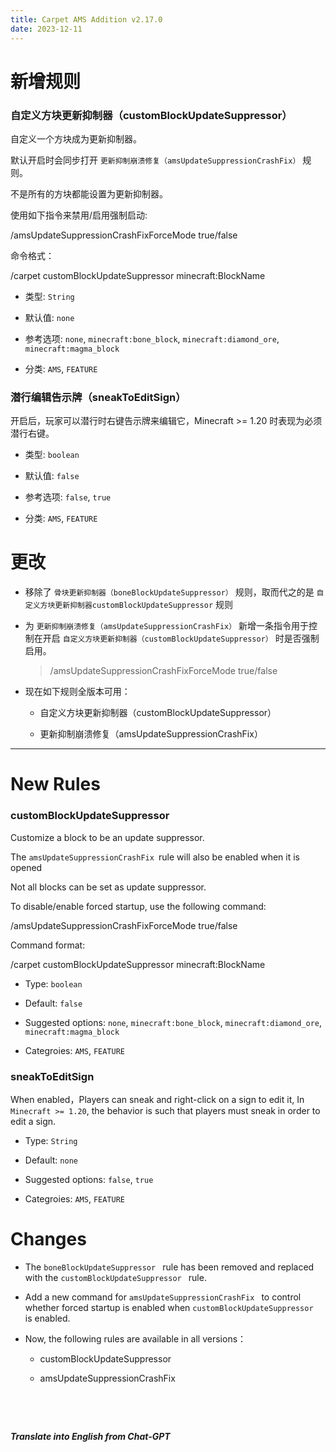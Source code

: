 ```yaml
---
title: Carpet AMS Addition v2.17.0
date: 2023-12-11
---
```


# 新增规则

### 自定义方块更新抑制器（customBlockUpdateSuppressor）

自定义一个方块成为更新抑制器。

默认开启时会同步打开 `更新抑制崩溃修复（amsUpdateSuppressionCrashFix）` 规则。

不是所有的方块都能设置为更新抑制器。

使用如下指令来禁用/启用强制启动:

/amsUpdateSuppressionCrashFixForceMode true/false

命令格式：

/carpet customBlockUpdateSuppressor minecraft:BlockName

- 类型: `String`



- 默认值: `none`



- 参考选项: `none`, `minecraft:bone_block`, `minecraft:diamond_ore`, `minecraft:magma_block`



- 分类: `AMS`, `FEATURE`

### 潜行编辑告示牌（sneakToEditSign）

开启后，玩家可以潜行时右键告示牌来编辑它，Minecraft >= 1.20 时表现为必须潜行右键。

- 类型: `boolean`



- 默认值: `false`



- 参考选项: `false`, `true`



- 分类: `AMS`, `FEATURE`

# 更改

- 移除了 `骨块更新抑制器（boneBlockUpdateSuppressor）` 规则，取而代之的是 `自定义方块更新抑制器customBlockUpdateSuppressor` 规则



- 为 `更新抑制崩溃修复（amsUpdateSuppressionCrashFix）` 新增一条指令用于控制在开启 `自定义方块更新抑制器（customBlockUpdateSuppressor）` 时是否强制启用。

  > /amsUpdateSuppressionCrashFixForceMode true/false



- 现在如下规则全版本可用：
  - 自定义方块更新抑制器（customBlockUpdateSuppressor）
  
  
  
  - 更新抑制崩溃修复（amsUpdateSuppressionCrashFix）

---

# New Rules

### customBlockUpdateSuppressor

Customize a block to be an update suppressor.

The `amsUpdateSuppressionCrashFix `rule will also be enabled when it is opened

Not all blocks can be set as update suppressor.

To disable/enable forced startup, use the following command: 

/amsUpdateSuppressionCrashFixForceMode true/false

Command format:

/carpet customBlockUpdateSuppressor minecraft:BlockName

- Type: `boolean`



- Default: `false`



- Suggested options: `none`, `minecraft:bone_block`, `minecraft:diamond_ore`, `minecraft:magma_block`



- Categroies: `AMS`, `FEATURE`

### sneakToEditSign

When enabled，Players can sneak and right-click on a sign to edit it, In `Minecraft >= 1.20`, the behavior is such that players must sneak in order to edit a sign.

- Type: `String`



- Default: `none`



- Suggested options: `false`, `true`



- Categroies: `AMS`, `FEATURE`

# Changes

- The `boneBlockUpdateSuppressor ` rule has been removed and replaced with the `customBlockUpdateSuppressor ` rule.



- Add a new command for `amsUpdateSuppressionCrashFix ` to control whether forced startup is enabled when `customBlockUpdateSuppressor ` is enabled.



- Now, the following rules are available in all versions：
  - customBlockUpdateSuppressor
  
  
  
  - amsUpdateSuppressionCrashFix

&emsp;

&emsp;

***Translate into English from Chat-GPT***

